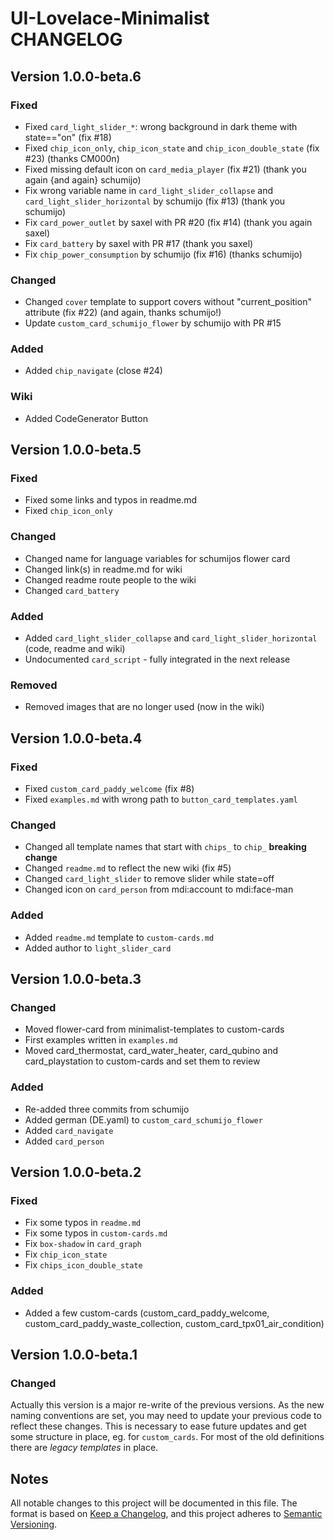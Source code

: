 # UI-Lovelace-Minimalist CHANGELOG

## Version 1.0.0-beta.6
### Fixed
* Fixed `card_light_slider_*`: wrong background in dark theme with state=="on" (fix #18)
* Fixed `chip_icon_only`, `chip_icon_state` and `chip_icon_double_state` (fix #23) (thanks CM000n)
* Fixed missing default icon on `card_media_player` (fix #21) (thank you again {and again} schumijo)
* Fix wrong variable name in `card_light_slider_collapse` and `card_light_slider_horizontal` by schumijo (fix #13) (thank you schumijo)
* Fix `card_power_outlet` by saxel with PR #20 (fix #14) (thank you again saxel)
* Fix `card_battery` by saxel with PR #17 (thank you saxel)
* Fix `chip_power_consumption` by schumijo (fix #16) (thanks schumijo)

### Changed
* Changed `cover` template to support covers without "current_position" attribute (fix #22) (and again, thanks schumijo!)
* Update `custom_card_schumijo_flower` by schumijo with PR #15

### Added
* Added `chip_navigate` (close #24)

### Wiki
* Added CodeGenerator Button


## Version 1.0.0-beta.5
### Fixed
* Fixed some links and typos in readme.md
* Fixed `chip_icon_only`

### Changed
* Changed name for language variables for schumijos flower card
* Changed link(s) in readme.md for wiki
* Changed readme route people to the wiki
* Changed `card_battery`

### Added
* Added `card_light_slider_collapse` and `card_light_slider_horizontal` (code, readme and wiki)
* Undocumented `card_script` - fully integrated in the next release

### Removed
* Removed images that are no longer used (now in the wiki)


## Version 1.0.0-beta.4
### Fixed
* Fixed `custom_card_paddy_welcome` (fix #8)
* Fixed `examples.md` with wrong path to `button_card_templates.yaml`

### Changed
* Changed all template names that start with `chips_` to `chip_` **breaking change**
* Changed `readme.md` to reflect the new wiki (fix #5)
* Changed `card_light_slider` to remove slider while state=off
* Changed icon on `card_person` from mdi:account to mdi:face-man

### Added
* Added `readme.md` template to `custom-cards.md`
* Added author to `light_slider_card`


## Version 1.0.0-beta.3
### Changed
* Moved flower-card from minimalist-templates to custom-cards
* First examples written in `examples.md`
* Moved card_thermostat, card_water_heater, card_qubino and card_playstation to custom-cards and set them to review

### Added
* Re-added three commits from schumijo
* Added german (DE.yaml) to `custom_card_schumijo_flower`
* Added `card_navigate`
* Added `card_person`


## Version 1.0.0-beta.2
### Fixed
* Fix some typos in `readme.md`
* Fix some typos in `custom-cards.md`
* Fix `box-shadow` in `card_graph`
* Fix `chip_icon_state`
* Fix `chips_icon_double_state`

### Added
* Added a few custom-cards (custom_card_paddy_welcome, custom_card_paddy_waste_collection, custom_card_tpx01_air_condition)


## Version 1.0.0-beta.1
### Changed
Actually this version is a major re-write of the previous versions. As the new naming conventions are set, you may need to update your previous code to reflect these changes.
This is necessary to ease future updates and get some structure in place, eg. for `custom_cards`. For most of the old definitions there are *legacy templates* in place.

## Notes
All notable changes to this project will be documented in this file.
The format is based on [Keep a Changelog](https://keepachangelog.com/en/1.0.0/), and this project adheres to [Semantic Versioning](https://semver.org/spec/v2.0.0.html).
